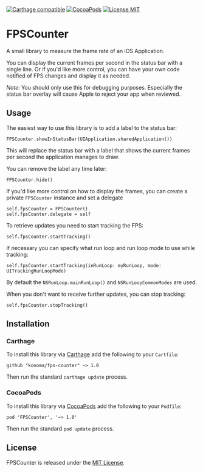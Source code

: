 [![Carthage compatible](https://img.shields.io/badge/Carthage-compatible-4BC51D.svg)](https://github.com/Carthage/Carthage)
[![CocoaPods](https://img.shields.io/cocoapods/v/FPSCounter.svg)](https://cocoapods.org/pods/FPSCounter)
[![License MIT](https://img.shields.io/badge/license-MIT-blue.svg)](https://github.com/konoma/fps-counter/blob/master/LICENSE)

# FPSCounter

A small library to measure the frame rate of an iOS Application.

You can display the current frames per second in the status bar with a single line. Or if
you'd like more control, you can have your own code notified of FPS changes and display it
as needed.

_Note_: You should only use this for debugging purposes. Especially the status bar overlay
will cause Apple to reject your app when reviewed.


## Usage

The easiest way to use this library is to add a label to the status bar:

    FPSCounter.showInStatusBar(UIApplication.sharedApplication())

This will replace the status bar with a label that shows the current frames per second
the application manages to draw.

You can remove the label any time later:


    FPSCounter.hide()

If you'd like more control on how to display the frames, you can create a private
`FPSCounter` instance and set a delegate

    self.fpsCounter = FPSCounter()
    self.fpsCounter.delegate = self

To retrieve updates you need to start tracking the FPS:

    self.fpsCounter.startTracking()

If necessary you can specify what run loop and run loop mode to use while tracking:

    self.fpsCounter.startTracking(inRunLoop: myRunLoop, mode: UITrackingRunLoopMode)

By default the `NSRunLoop.mainRunLoop()` and `NSRunLoopCommonModes` are used.

When you don't want to receive further updates, you can stop tracking:

    self.fpsCounter.stopTracking()


## Installation

### Carthage

To install this library via [Carthage](https://github.com/Carthage/Carthage) add the
following to your `Cartfile`:

    github "konoma/fps-counter" ~> 1.0

Then run the standard `carthage update` process.


### CocoaPods

To install this library via [CocoaPods](https://cocoapods.org) add the following to
your `Podfile`:

    pod 'FPSCounter', '~> 1.0'

Then run the standard `pod update` process.


## License

FPSCounter is released under the [MIT License](https://github.com/konoma/fps-counter/blob/master/LICENSE).

